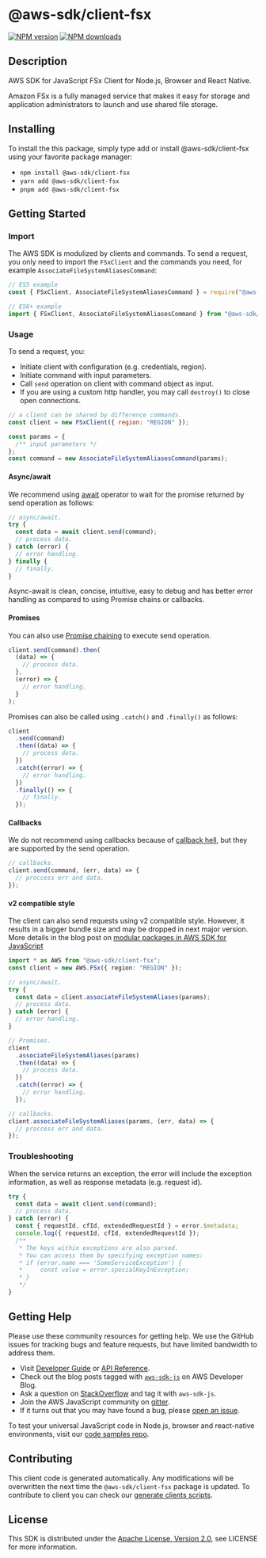 # @aws-sdk/client-fsx

[![NPM version](https://img.shields.io/npm/v/@aws-sdk/client-fsx/latest.svg)](https://www.npmjs.com/package/@aws-sdk/client-fsx)
[![NPM downloads](https://img.shields.io/npm/dm/@aws-sdk/client-fsx.svg)](https://www.npmjs.com/package/@aws-sdk/client-fsx)

## Description

AWS SDK for JavaScript FSx Client for Node.js, Browser and React Native.

<p>Amazon FSx is a fully managed service that makes it easy for storage and
application administrators to launch and use shared file storage.</p>

## Installing

To install the this package, simply type add or install @aws-sdk/client-fsx
using your favorite package manager:

- `npm install @aws-sdk/client-fsx`
- `yarn add @aws-sdk/client-fsx`
- `pnpm add @aws-sdk/client-fsx`

## Getting Started

### Import

The AWS SDK is modulized by clients and commands.
To send a request, you only need to import the `FSxClient` and
the commands you need, for example `AssociateFileSystemAliasesCommand`:

```js
// ES5 example
const { FSxClient, AssociateFileSystemAliasesCommand } = require("@aws-sdk/client-fsx");
```

```ts
// ES6+ example
import { FSxClient, AssociateFileSystemAliasesCommand } from "@aws-sdk/client-fsx";
```

### Usage

To send a request, you:

- Initiate client with configuration (e.g. credentials, region).
- Initiate command with input parameters.
- Call `send` operation on client with command object as input.
- If you are using a custom http handler, you may call `destroy()` to close open connections.

```js
// a client can be shared by difference commands.
const client = new FSxClient({ region: "REGION" });

const params = {
  /** input parameters */
};
const command = new AssociateFileSystemAliasesCommand(params);
```

#### Async/await

We recommend using [await](https://developer.mozilla.org/en-US/docs/Web/JavaScript/Reference/Operators/await)
operator to wait for the promise returned by send operation as follows:

```js
// async/await.
try {
  const data = await client.send(command);
  // process data.
} catch (error) {
  // error handling.
} finally {
  // finally.
}
```

Async-await is clean, concise, intuitive, easy to debug and has better error handling
as compared to using Promise chains or callbacks.

#### Promises

You can also use [Promise chaining](https://developer.mozilla.org/en-US/docs/Web/JavaScript/Guide/Using_promises#chaining)
to execute send operation.

```js
client.send(command).then(
  (data) => {
    // process data.
  },
  (error) => {
    // error handling.
  }
);
```

Promises can also be called using `.catch()` and `.finally()` as follows:

```js
client
  .send(command)
  .then((data) => {
    // process data.
  })
  .catch((error) => {
    // error handling.
  })
  .finally(() => {
    // finally.
  });
```

#### Callbacks

We do not recommend using callbacks because of [callback hell](http://callbackhell.com/),
but they are supported by the send operation.

```js
// callbacks.
client.send(command, (err, data) => {
  // proccess err and data.
});
```

#### v2 compatible style

The client can also send requests using v2 compatible style.
However, it results in a bigger bundle size and may be dropped in next major version. More details in the blog post
on [modular packages in AWS SDK for JavaScript](https://aws.amazon.com/blogs/developer/modular-packages-in-aws-sdk-for-javascript/)

```ts
import * as AWS from "@aws-sdk/client-fsx";
const client = new AWS.FSx({ region: "REGION" });

// async/await.
try {
  const data = client.associateFileSystemAliases(params);
  // process data.
} catch (error) {
  // error handling.
}

// Promises.
client
  .associateFileSystemAliases(params)
  .then((data) => {
    // process data.
  })
  .catch((error) => {
    // error handling.
  });

// callbacks.
client.associateFileSystemAliases(params, (err, data) => {
  // proccess err and data.
});
```

### Troubleshooting

When the service returns an exception, the error will include the exception information,
as well as response metadata (e.g. request id).

```js
try {
  const data = await client.send(command);
  // process data.
} catch (error) {
  const { requestId, cfId, extendedRequestId } = error.$metadata;
  console.log({ requestId, cfId, extendedRequestId });
  /**
   * The keys within exceptions are also parsed.
   * You can access them by specifying exception names:
   * if (error.name === 'SomeServiceException') {
   *     const value = error.specialKeyInException;
   * }
   */
}
```

## Getting Help

Please use these community resources for getting help.
We use the GitHub issues for tracking bugs and feature requests, but have limited bandwidth to address them.

- Visit [Developer Guide](https://docs.aws.amazon.com/sdk-for-javascript/v3/developer-guide/welcome.html)
  or [API Reference](https://docs.aws.amazon.com/AWSJavaScriptSDK/v3/latest/index.html).
- Check out the blog posts tagged with [`aws-sdk-js`](https://aws.amazon.com/blogs/developer/tag/aws-sdk-js/)
  on AWS Developer Blog.
- Ask a question on [StackOverflow](https://stackoverflow.com/questions/tagged/aws-sdk-js) and tag it with `aws-sdk-js`.
- Join the AWS JavaScript community on [gitter](https://gitter.im/aws/aws-sdk-js-v3).
- If it turns out that you may have found a bug, please [open an issue](https://github.com/aws/aws-sdk-js-v3/issues/new/choose).

To test your universal JavaScript code in Node.js, browser and react-native environments,
visit our [code samples repo](https://github.com/aws-samples/aws-sdk-js-tests).

## Contributing

This client code is generated automatically. Any modifications will be overwritten the next time the `@aws-sdk/client-fsx` package is updated.
To contribute to client you can check our [generate clients scripts](https://github.com/aws/aws-sdk-js-v3/tree/main/scripts/generate-clients).

## License

This SDK is distributed under the
[Apache License, Version 2.0](http://www.apache.org/licenses/LICENSE-2.0),
see LICENSE for more information.
